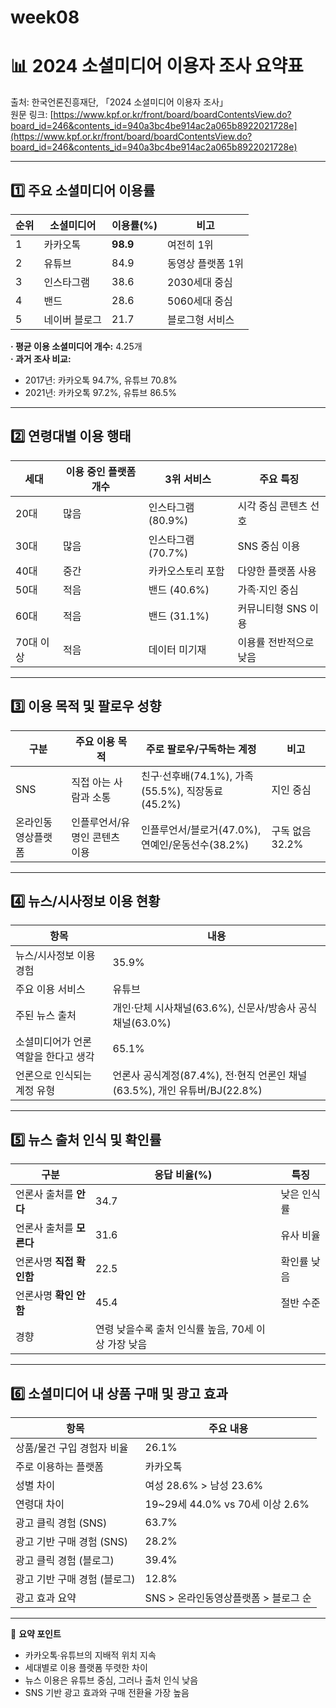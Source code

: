 # week08
# 📊 2024 소셜미디어 이용자 조사 요약표  
출처: 한국언론진흥재단, 「2024 소셜미디어 이용자 조사」  
원문 링크: [https://www.kpf.or.kr/front/board/boardContentsView.do?board_id=246&contents_id=940a3bc4be914ac2a065b8922021728e](https://www.kpf.or.kr/front/board/boardContentsView.do?board_id=246&contents_id=940a3bc4be914ac2a065b8922021728e)

---

## 1️⃣ 주요 소셜미디어 이용률

| 순위 | 소셜미디어 | 이용률(%) | 비고 |
|------|--------------|------------|------|
| 1 | 카카오톡 | **98.9** | 여전히 1위 |
| 2 | 유튜브 | 84.9 | 동영상 플랫폼 1위 |
| 3 | 인스타그램 | 38.6 | 2030세대 중심 |
| 4 | 밴드 | 28.6 | 5060세대 중심 |
| 5 | 네이버 블로그 | 21.7 | 블로그형 서비스 |

**· 평균 이용 소셜미디어 개수:** 4.25개  
**· 과거 조사 비교:**  
- 2017년: 카카오톡 94.7%, 유튜브 70.8%  
- 2021년: 카카오톡 97.2%, 유튜브 86.5%  

---

## 2️⃣ 연령대별 이용 행태

| 세대 | 이용 중인 플랫폼 개수 | 3위 서비스 | 주요 특징 |
|------|------------------|-------------|------------|
| 20대 | 많음 | 인스타그램 (80.9%) | 시각 중심 콘텐츠 선호 |
| 30대 | 많음 | 인스타그램 (70.7%) | SNS 중심 이용 |
| 40대 | 중간 | 카카오스토리 포함 | 다양한 플랫폼 사용 |
| 50대 | 적음 | 밴드 (40.6%) | 가족·지인 중심 |
| 60대 | 적음 | 밴드 (31.1%) | 커뮤니티형 SNS 이용 |
| 70대 이상 | 적음 | 데이터 미기재 | 이용률 전반적으로 낮음 |

---

## 3️⃣ 이용 목적 및 팔로우 성향

| 구분 | 주요 이용 목적 | 주로 팔로우/구독하는 계정 | 비고 |
|------|----------------|-----------------------------|------|
| SNS | 직접 아는 사람과 소통 | 친구·선후배(74.1%), 가족(55.5%), 직장동료(45.2%) | 지인 중심 |
| 온라인동영상플랫폼 | 인플루언서/유명인 콘텐츠 이용 | 인플루언서/블로거(47.0%), 연예인/운동선수(38.2%) | 구독 없음 32.2% |

---

## 4️⃣ 뉴스/시사정보 이용 현황

| 항목 | 내용 |
|------|------|
| 뉴스/시사정보 이용 경험 | 35.9% |
| 주요 이용 서비스 | 유튜브 |
| 주된 뉴스 출처 | 개인·단체 시사채널(63.6%), 신문사/방송사 공식채널(63.0%) |
| 소셜미디어가 언론 역할을 한다고 생각 | 65.1% |
| 언론으로 인식되는 계정 유형 | 언론사 공식계정(87.4%), 전·현직 언론인 채널(63.5%), 개인 유튜버/BJ(22.8%) |

---

## 5️⃣ 뉴스 출처 인식 및 확인률

| 구분 | 응답 비율(%) | 특징 |
|------|----------------|------|
| 언론사 출처를 **안다** | 34.7 | 낮은 인식률 |
| 언론사 출처를 **모른다** | 31.6 | 유사 비율 |
| 언론사명 **직접 확인함** | 22.5 | 확인률 낮음 |
| 언론사명 **확인 안함** | 45.4 | 절반 수준 |
| 경향 | 연령 낮을수록 출처 인식률 높음, 70세 이상 가장 낮음 |

---

## 6️⃣ 소셜미디어 내 상품 구매 및 광고 효과

| 항목 | 주요 내용 |
|------|-------------|
| 상품/물건 구입 경험자 비율 | 26.1% |
| 주로 이용하는 플랫폼 | 카카오톡 |
| 성별 차이 | 여성 28.6% > 남성 23.6% |
| 연령대 차이 | 19~29세 44.0% vs 70세 이상 2.6% |
| 광고 클릭 경험 (SNS) | 63.7% |
| 광고 기반 구매 경험 (SNS) | 28.2% |
| 광고 클릭 경험 (블로그) | 39.4% |
| 광고 기반 구매 경험 (블로그) | 12.8% |
| 광고 효과 요약 | SNS > 온라인동영상플랫폼 > 블로그 순 |

---

📌 **요약 포인트**  
- 카카오톡·유튜브의 지배적 위치 지속  
- 세대별로 이용 플랫폼 뚜렷한 차이  
- 뉴스 이용은 유튜브 중심, 그러나 출처 인식 낮음  
- SNS 기반 광고 효과와 구매 전환율 가장 높음  
